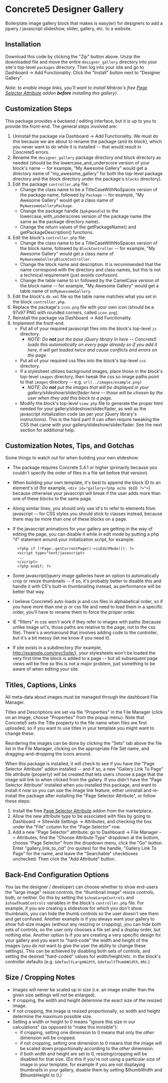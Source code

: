 # Concrete5 Designer Gallery

Boilerplate image gallery block that makes is easy(er) for designers to add a jquery / javascript slideshow, slider, gallery, etc. to a website.

## Installation
Download this code by clicking the "Zip" button above. Unzip the downloaded file and move the entire `designer_gallery` directory into your site's top-level `packages` directory. Then log into your site and go to Dashboard -> Add Functionality. Click the "Install" button next to "Designer Gallery".

*Note: to enable image links, you'll want to install Mnkras's free [Page Selector Attribute](http://www.concrete5.org/marketplace/addons/page-selector-attribute/) addon **before** installing this gallery).*


## Customization Steps
This package provides a backend / editing interface, but it is up to you to provide the front-end. The general steps involved are:

1. Uninstall the package via Dashboard -> Add Functionality. We must do this because we are about to rename the package (and its block), which you never want to do while it is installed -- that would result in Concrete5 errors.
2. Rename the `designer_gallery` package directory *and* block directory as needed (should be the lowercase_and_underscore version of your block's name -- for example, "My Awesome Gallery" would get a directory name of "my_awesome_gallery" for both the top-level package directory and the block directory under the package's `blocks` directory).
3. Edit the package `controller.php` file:
	* Change the class name to be a TitleCaseWithNoSpaces version of the package name, followed by `Package` -- for example, "My Awesome Gallery" would get a class name of `MyAwesomeGalleryPackage`.
	* Change the package handle (`$pkgHandle`) to the lowercase_with_underscores version of the package name (the same as the package directory name).
	* Change the return values of the getPackageName() and getPackageDescription() functions.
4. Edit the block's `controller.php` file:
    * Change the class name to be a TitleCaseWithNoSpaces version of the block name, followed by `BlockController` -- for example, "My Awesome Gallery" would get a class name of `MyAwesomeGalleryBlockController`.
    * Change the block name and description. It is recommended that the name correspond with the directory and class names, but this is not a technical requirement (just avoids confusion).
    * Change the table name to `bt` followed by the CamelCase version of the block name -- for example, "My Awesome Gallery" would get a table name of `btMyAwesomeGallery`.
5. Edit the block's `db.xml` file so the table name matches what you set in the block `controller.php`.
6. Replace the package's `icon.png` file with your own icon (should be a 97x97 PNG with rounded corners, called `icon.png`).
7. Reinstall the package via Dashboard -> Add Functionality.
8. Implement the front-end.
    * Put all of your required javascript files into the block's top-level `js` directory.
        * *NOTE: Do **not** put the base jQuery library in here -- Concrete5 loads this automatically on every page already so if you add it here, it will get loaded twice and cause conflicts and errors on the page.*
    * Put all of your required css files into the block's top-level `css` directory.
    * If a stylesheet utilizes background images, place those in the block's top-level `images` directory, then tweak the css so image paths point to that `images` directory -- e.g. `url(../images/example.png)`
        * *NOTE: Do **not** put the images that will be displayed in your gallery/slideshow/slider/fader here -- those will be chosen by the user when they add this block to a page.*
    * Modify the block's top-level `view.php` file to generate the proper html needed for your gallery/slideshow/slider/fader, as well as the javascript initialization code (as per your jQuery library's instructions). This is the hard part! It can often require tweaking the CSS that came with your gallery/slideshow/slider/fader. See the next section for additional help.

## Customization Notes, Tips, and Gotchas
Some things to watch out for when building your own slideshow:

* The package requires Concrete 5.4.1 or higher (primarily because you couldn't specify the order of files in a file set before that version).

* When building your own template, it's best to append the block ID to an element's id (for example, `<div id="gallery<?php echo $bID ?>">`) because otherwise your javascript will break if the user adds more than one of these blocks to the same page.

* Along similar lines, you should only use id's to refer to elements from javascript -- for CSS styles you should stick to classes instead, because there may be more than one of these blocks on a page.

* If the javascript animations for your gallery are getting in the way of editing the page, you can disable it while in edit mode by putting a php "if" statement around your initialization script, for example:

        <?php if (!Page::getCurrentPage()->isEditMode()): ?>
        <script type="text/javascript>
        ...
        </script>
        <?php endif; ?>

* Some javascript/jquery image galleries have an option to automatically crop or resize thumbnails -- if so, it's probably better to disable this and handle it with C5's built-in thumbnailing instead, as performance will be better that way.

* I believe Concrete5 auto-loads js and css files in alphabetical order, so if you have more than one js or css file and need to load them in a specific order, you'll have to rename them to force the proper order.

* IE "filters" in css won't work if they refer to images with paths (because unlike image url's, those paths are relative to the page, not to the css file). There's a workaround that involves adding code to the controller, but it's a bit messy (let me know if you need it).

* If site exists in a subdirectory (for example, http://example.com/myc5site/), your stylesheets won't be loaded the very first time the block is added to a page -- but all subsequent page views will be fine so this is not a major problem, just something to be aware of when editing your site.

## Titles, Captions, Links
All meta-data about images must be managed through the dashboard File Manager.

Titles and Descriptions are set via file "Properties" in the File Manager (click on an image, choose "Properties" from the popup menu). Note that Concrete5 sets the Title property to the file name when files are first uploaded, so if you want to use titles in your template you might want to change these.

Reordering the images can be done by clicking the "Sets" tab above the file list in the File Manager, clicking on the appropriate File Set name, and dragging-and-dropping the icons around.

When this package is installed, it will check to see if you have the "Page Selector Attribute" addon installed -- and if so, a new "Gallery Link To Page" file attribute (property) will be created that lets users choose a page that the image will link to when clicked from the gallery. If you didn't have the "Page Selector Attribute" installed when you installed this package, and want to install it now so you can use the image link feature, either uninstall and re-install the package after installing the "Page Selector Attribute", or follow these steps:

1. Install the free [Page Selector Attribute](http://www.concrete5.org/marketplace/addons/page-selector-attribute/) addon from the marketplace.
2. Allow the new attribute type to be associated with files by going to Dashboard -> Sitewide Settings -> Attributes, and checking the box under the "File" column for the "Page Selector" row.
3. Add a new "Page Selector" attribute: go to Dashboard -> File Manager -> Attributes, find the "Choose Attribute Type" dropdown at the bottom, choose "Page Selector" from the dropdown menu, click the "Go" button. Enter "gallery_link_to_cid" (no quotes) for the handle, "Gallery Link To Page" for the name, and leave the "Searchable" checkboxes unchecked. Then click the "Add Attribute" button.

## Back-End Configuration Options
You (as the designer / developer) can choose whether to show end-users the "large image" resize controls, the "thumbnail image" resize controls, both, or neither. Do this by setting the `$showLargeControls` and `$showThumbControls` variables in the block's `controller.php` file. For example, if you are creating a slideshow for which you don't show thumbnails, you can hide the thumb controls so the user doesn't see them and get confused. Another example is if you always want your gallery to show full-size images (without any resizing or cropping), you can hide both sets of controls, so the user only chooses a file set and a display order, but nothing else.
Another option is if you are creating a very specific design for your gallery and you want to "hard-code" the width and height of the images (you do *not* want to give the user the ability to change these settings). This can be achieved by disabling both sets of controls, and setting the desired "hard-coded" values for width/height/etc. in the block's controller defaults (e.g. `$defaultLargeWidth`, `$defaultThumbWidth`, etc.)

## Size / Cropping Notes
* Images will never be scaled up in size (i.e. an image smaller than the given size settings will not be enlarged).
* If cropping, the width and height determine the exact size of the resized image.
* If not cropping, the image is resized proportionally, so width and height determine the maximum possible size.
* Setting a width or height to 0 means "ignore this size in our calculations" (as opposed to "make this invisible"):
    * if cropping, setting one dimension to 0 means that only the *other* dimension will be cropped.
    * if not cropping, setting one dimension to 0 means that the image will be scaled down proportionally according to the *other* dimension.
    * if both width and height are set to 0, resizing/cropping will be disabled for that size.
      (Do this if you're not using a particular size of image in your template, for example if you are not
      displaying thumbnails in your gallery, disable them by setting $thumbWidth and $thumbHeight to 0.)


